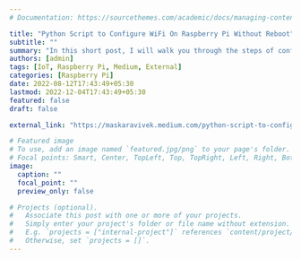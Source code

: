 ```yaml
---
# Documentation: https://sourcethemes.com/academic/docs/managing-content/

title: "Python Script to Configure WiFi On Raspberry Pi Without Reboot"
subtitle: ""
summary: "In this short post, I will walk you through the steps of configuring Wifi on a Raspberry Pi device using a Python script."
authors: [admin]
tags: [IoT, Raspberry Pi, Medium, External]
categories: [Raspberry Pi]
date: 2022-08-12T17:43:49+05:30
lastmod: 2022-12-04T17:43:49+05:30
featured: false
draft: false

external_link: "https://maskaravivek.medium.com/python-script-to-configure-wifi-on-raspberry-pi-without-reboot-3af07368b3c2"

# Featured image
# To use, add an image named `featured.jpg/png` to your page's folder.
# Focal points: Smart, Center, TopLeft, Top, TopRight, Left, Right, BottomLeft, Bottom, BottomRight.
image:
  caption: ""
  focal_point: ""
  preview_only: false

# Projects (optional).
#   Associate this post with one or more of your projects.
#   Simply enter your project's folder or file name without extension.
#   E.g. `projects = ["internal-project"]` references `content/project/deep-learning/index.md`.
#   Otherwise, set `projects = []`.
---
```


